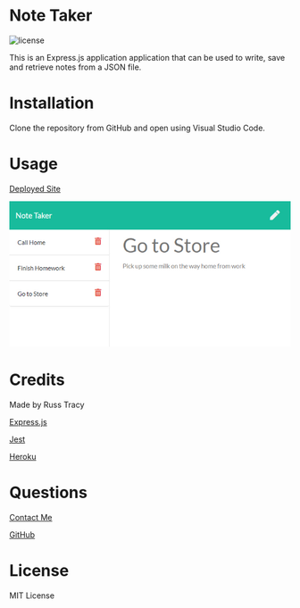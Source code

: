 # Note Taker
   
![license](https://img.shields.io/badge/License-MIT-blue)

This is an Express.js application application that can be used to write, save and retrieve notes from a JSON file.

# Installation

Clone the repository from GitHub and open using Visual Studio Code.

# Usage 

[Deployed Site](https://rst-note-taker.herokuapp.com/)

![alt text](./public/assets/images/ScreenShot.jpg)

# Credits

Made by Russ Tracy

[Express.js](https://www.npmjs.com/package/inquirer)

[Jest](https://jestjs.io/)

[Heroku](https://www.heroku.com/home)

# Questions

[Contact Me](russ_tracy@comcast.net)

[GitHub](https://github.com/russtracy)

# License
    
MIT License
    





